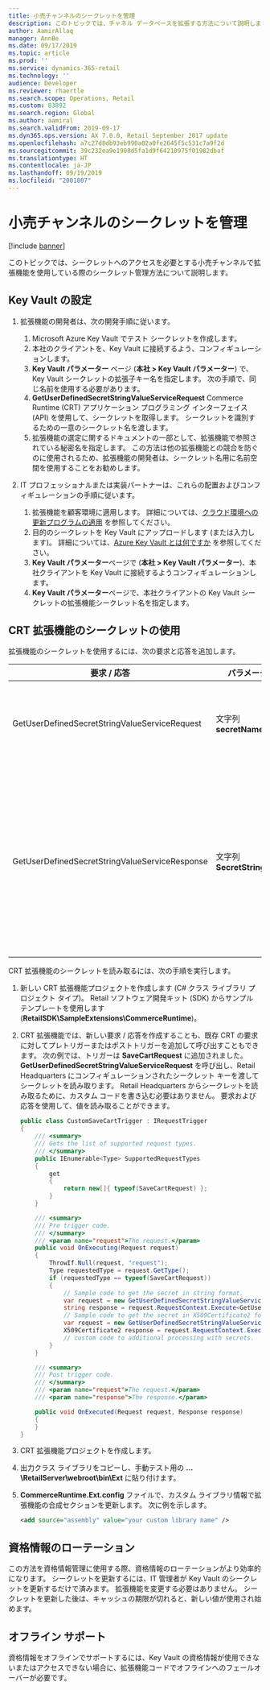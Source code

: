 ```yaml
---
title: 小売チャンネルのシークレットを管理
description: このトピックでは、チャネル データベースを拡張する方法について説明します。
author: AamirAllaq
manager: AnnBe
ms.date: 09/17/2019
ms.topic: article
ms.prod: ''
ms.service: dynamics-365-retail
ms.technology: ''
audience: Developer
ms.reviewer: rhaertle
ms.search.scope: Operations, Retail
ms.custom: 83892
ms.search.region: Global
ms.author: aamiral
ms.search.validFrom: 2019-09-17
ms.dyn365.ops.version: AX 7.0.0, Retail September 2017 update
ms.openlocfilehash: a7c27d8db93eb990a02a0fe2645f5c531c7a9f2d
ms.sourcegitcommit: 39c232ea9e1908d5fa1d9f64210975f01982dbaf
ms.translationtype: HT
ms.contentlocale: ja-JP
ms.lasthandoff: 09/19/2019
ms.locfileid: "2001807"
---
```

# <a name="manage-secrets-for-retail-channels"></a>小売チャンネルのシークレットを管理

[!include [banner](../includes/banner.md)]

このトピックでは、シークレットへのアクセスを必要とする小売チャンネルで拡張機能を使用している際のシークレット管理方法について説明します。

## <a name="key-vault-setup"></a>Key Vault の設定

1. 拡張機能の開発者は、次の開発手順に従います。

    1. Microsoft Azure Key Vault でテスト シークレットを作成します。
    2. 本社のクライアントを、Key Vault に接続するよう、コンフィギュレーションします。
    3. **Key Vault パラメーター** ページ (**本社 \> Key Vault パラメーター**) で、Key Vault シークレットの拡張子キー名を指定します。 次の手順で、同じ名前を使用する必要があります。
    4. **GetUserDefinedSecretStringValueServiceRequest** Commerce Runtime (CRT) アプリケーション プログラミング インターフェイス (API) を使用して、シークレットを取得します。 シークレットを識別するための一意のシークレット名を渡します。
    5. 拡張機能の選定に関するドキュメントの一部として、拡張機能で参照されている秘密名を指定します。 この方法は他の拡張機能との競合を防ぐのに使用されるため、拡張機能の開発者は、シークレット名用に名前空間を使用することをお勧めします。

2. IT プロフェッショナルまたは実装パートナーは、これらの配置およびコンフィギュレーションの手順に従います。

    1. 拡張機能を顧客環境に適用します。 詳細については、[クラウド環境への更新プログラムの適用](../../dev-itpro/deployment/apply-deployable-package-system.md) を参照してください。
    2. 目的のシークレットを Key Vault にアップロードします (または入力します)。 詳細については、[Azure Key Vault とは何ですか](https://docs.microsoft.com/azure/key-vault/key-vault-overview) を参照してください。
    3. **Key Vault パラメーター**ページで (**本社 \> Key Vault パラメーター**)、本社クライアントを Key Vault に接続するようコンフィギュレーションします。
    4. **Key Vault パラメーター**ページで、本社クライアントの Key Vault シークレットの拡張機能シークレット名を指定します。

## <a name="consume-the-secret-in-the-crt-extension"></a>CRT 拡張機能のシークレットの使用

拡張機能のシークレットを使用するには、次の要求と応答を追加します。

| 要求 / 応答                               | パラメーター                   | 説明 |
|------------------------------------------------|------------------------------|-------------|
| GetUserDefinedSecretStringValueServiceRequest  | 文字列 **secretName**        | 要求クラスは、Retail Headquarters からユーザー定義のシークレットを取得するために使用されます。 |
| GetUserDefinedSecretStringValueServiceResponse | 文字列 **SecretStringValue** | 応答クラスは、Retail Headquarters からユーザー定義のシークレットを取得するために使用されます。 この応答は、**SecretStringValue** 値を返すため、拡張機能はこの値を **X509Certificate2** に入力キャストするか、または文字列値として使用することが可能です。 |

CRT 拡張機能のシークレットを読み取るには、次の手順を実行します。

1. 新しい CRT 拡張機能プロジェクトを作成します (C\# クラス ライブラリ プロジェクト タイプ)。 Retail ソフトウェア開発キット (SDK) からサンプル テンプレートを使用します (**RetailSDK\\SampleExtensions\\CommerceRuntime**)。
2. CRT 拡張機能では、新しい要求 / 応答を作成することも、既存 CRT の要求に対してプレトリガーまたはポストトリガーを追加して呼び出すこともできます。 次の例では、トリガーは **SaveCartRequest** に追加されました。 **GetUserDefinedSecretStringValueServiceRequest** を呼び出し、Retail Headquarters にコンフィギュレーションされたシークレット キーを渡してシークレットを読み取ります。 Retail Headquarters からシークレットを読み取るために、カスタム コードを書き込む必要はありません。 要求および応答を使用して、値を読み取ることができます。

    ```csharp
    public class CustomSaveCartTrigger : IRequestTrigger
    {
        /// <summary>
        /// Gets the list of supported request types.
        /// </summary>
        public IEnumerable<Type> SupportedRequestTypes
        {
            get
            {
                return new[]{ typeof(SaveCartRequest) };
            }
        }

        /// <summary>
        /// Pre trigger code.
        /// </summary>
        /// <param name="request">The request.</param>
        public void OnExecuting(Request request)
        {
            ThrowIf.Null(request, "request");
            Type requestedType = request.GetType();
            if (requestedType == typeof(SaveCartRequest))
            {
                // Sample code to get the secret in string format.
                var request = new GetUserDefinedSecretStringValueServiceRequest("SecretName");
                string response = request.RequestContext.Execute<GetUserDefinedSecretStringValueServiceResponse>(request).SecretStringValue;
                // Sample code to get the secret in X509Certificate2 format.
                var request = new GetUserDefinedSecretStringValueServiceRequest ();
                X509Certificate2 response = request.RequestContext.Execute<GetUserDefinedSecretStringValueServiceRequest>(request).Certificate;
                // custom code to additional processing with secrets.
            }
        }

        /// <summary>
        /// Post trigger code.
        /// </summary>
        /// <param name="request">The request.</param>
        /// <param name="response">The response.</param>

        public void OnExecuted(Request request, Response response)
        {
        }
    }
    ```

3. CRT 拡張機能プロジェクトを作成します。
4. 出力クラス ライブラリをコピーし、手動テスト用の **…\\RetailServer\\webroot\\bin\\Ext** に貼り付けます。
5. **CommerceRuntime.Ext.config** ファイルで、カスタム ライブラリ情報で拡張機能の合成セクションを更新します。 次に例を示します。

    ```Xml
    <add source="assembly" value="your custom library name" />
    ```

## <a name="credential-rotation"></a>資格情報のローテーション

この方法を資格情報管理に使用する際、資格情報のローテーションがより効率的になります。 シークレットを更新するには、IT 管理者が Key Vault のシークレットを更新するだけで済みます。 拡張機能を変更する必要はありません。 シークレットを更新した後は、キャッシュの期限が切れると、新しい値が使用され始めます。

## <a name="offline-support"></a>オフライン サポート

資格情報をオフラインでサポートするには、Key Vault の資格情報が使用できないまたはアクセスできない場合に、拡張機能コードでオフラインへのフェールオーバーが必要です。
